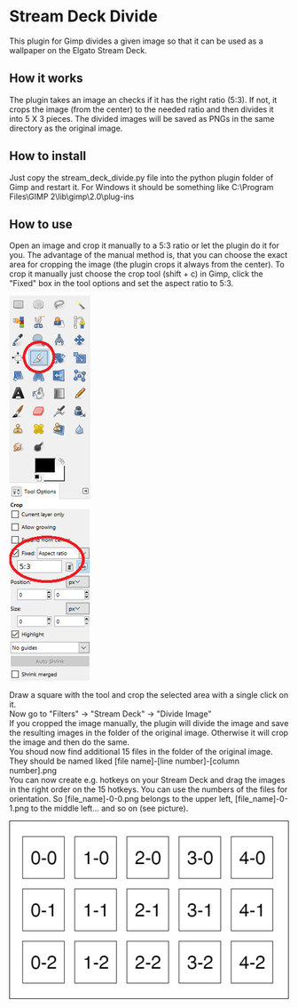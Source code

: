 # Stream Deck Divide

This plugin for Gimp divides a given image so that it can be used as a wallpaper on the Elgato Stream Deck.

## How it works

The plugin takes an image an checks if it has the right ratio (5:3). If not, it crops the image (from the center) to the needed ratio and then divides it into 5 X 3 pieces. The divided images will be saved as PNGs in the same directory as the original image.

## How to install

Just copy the stream_deck_divide.py file into the python plugin folder of Gimp and restart it. For Windows it should be something like C:\Program Files\GIMP 2\lib\gimp\2.0\plug-ins

## How to use

Open an image and crop it manually to a 5:3 ratio or let the plugin do it for you. The advantage of the manual method is, that you can choose the exact area for cropping the image (the plugin crops it always from the center). To crop it manually just choose the crop tool (shift + c) in Gimp, click the "Fixed" box in the tool options and set the aspect ratio to 5:3.

![Gimp Crop Tool](/readme_images/gimp_crop.png)

Draw a square with the tool and crop the selected area with a single click on it.  
Now go to "Filters" -> "Stream Deck" -> "Divide Image"  
If you cropped the image manually, the plugin will divide the image and save the resulting images in the folder of the original image.
Otherwise it will crop the image and then do the same.  
You shoud now find additional 15 files in the folder of the original image. They should be named liked [file name]-[line number]-[column number].png  
You can now create e.g. hotkeys on your Stream Deck and drag the images in the right order on the 15 hotkeys. You can use the numbers of the files for orientation. So [file_name]-0-0.png belongs to the upper left, [file_name]-0-1.png to the middle left... and so on (see picture).  

![Gimp Crop Tool](/readme_images/stream_deck_layout.png)
